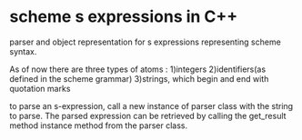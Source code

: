 # scheme s expressions in C++

parser and object representation for s expressions representing scheme syntax.

As of now there are three types of atoms :
1)integers
2)identifiers(as defined in the scheme grammar)
3)strings, which begin and end with quotation marks

to parse an s-expression, call a new instance of parser class with the string to parse.
The parsed expression can be retrieved by calling the get_result method instance method from the parser class.


